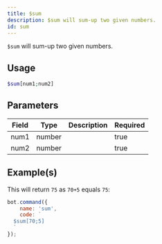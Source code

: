 ```yaml
---
title: $sum
description: $sum will sum-up two given numbers.
id: sum
---
```


`$sum` will sum-up two given numbers.

## Usage

```php
$sum[num1;num2]
```

## Parameters

| Field | Type   | Description | Required |
|-------|--------|-------------|----------|
| num1  | number |             | true     |
| num2  | number |             | true     |

## Example(s)

This will return `75` as `70+5` equals `75`:

```javascript
bot.command({
    name: 'sum',
    code: `
  $sum[70;5]
  `
});
```